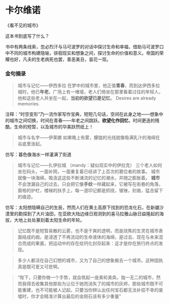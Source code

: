 # 卡尔维诺
《看不见的城市》

这本书到底写了什么？

书中有两条线索，忽必烈汗与马可波罗的对话中探讨生命和幸福，借助马可波罗口中不同的城市构建隐喻，徘徊现实和想象之间，探讨生命的价值和意义。帝国的荣耀也好，凡夫的生老病死也罢，善恶美丑，昙花一现。
### 金句摘录
>城市与记忆——伊西多拉
在梦中的城市里，他正值**青春**，而到达伊西多拉城时，他已**年老**。广场上有一堵墙，老人们倚坐在那里看着过往的年轻人，他和这些老人并坐在一起，**当初的欲望已是记忆**。
Desires are already memories. 


注释：“时空变形”乃一流作家写作宝典，短短几句话，空间在此身之地——想象中的城市之间切换，时间在青春——年老之间跳跃。**欲望化作回忆**，时间更迭的残酷，生命的短暂，以及城市的华美跃然纸上！




>城市与名字——伊莱娜
如果晚上有雾，朦胧的光线就像吸满乳汁的海绵在谷底里涨起。

仿写：暮色像海水一样灌满了街道



>城市与记忆——扎伊拉城
（mandy：疑似现实中的伊拉克）
三个老人如何坐在码头，一面补网，一面重复着已经讲了上百次的篡位者的故事。
 城市就像一块海绵，吸汲这这些不断涌流的记忆的潮水，并随之膨胀着。
**城市**不会泄漏自己的过去，只会把它像**手纹**一样藏起来，它被写在街巷的角落，窗格的护栏，楼梯的扶手上，每一道印记都是抓绕，锯锉，刻凿，猛击留下的痕迹。

仿写：太阳想隐瞒自己的生辰，然而人们在黄土高原下找到的恐龙化石，在新疆沙漠里的勘探到了大片油田，在亚欧大陆边缘日观测到的喜马拉雅山脉日益隆起的海拔，大地上处处篆刻着太阳生命的年轮。

>记忆既不是短暂易散的云雾，也不是干爽的透明，而是烧焦的生灵在城市表面结成的痂，是浸透了不再流动的生命液体的海绵，是过去、现在与未来混合而成的果酱，把运动中的存在给钙化封存起来：这才是你在旅行终点的发现。

>多少人都活在自己幻想的城市，又为了自己的想象搬去一个城市。这种固执真是既可爱又可悲啊。

>“陛下，只要你做一个手势，就会筑起一座美轮美奂，独一无二的城市，然而我得去收集其他那些为让位于她而消失了的城市的灰烬，那些城市既不可能重建，也不可能被人记起，只要当你辨认出任何宝石都无法补偿不幸的废墟时，你才会精准计算出最后的金刚石该有多少重量”
